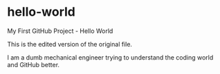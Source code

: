 # hello-world
My First GitHub Project - Hello World

This is the edited version of the original file.

I am a dumb mechanical engineer trying to understand the coding world and GitHub better.
